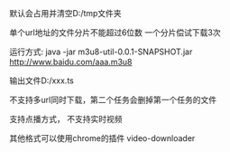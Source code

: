 

默认会占用并清空D:/tmp文件夹

单个url地址的文件分片不能超过6位数
一个分片偿试下载3次

运行方式:
java -jar m3u8-util-0.0.1-SNAPSHOT.jar   http://www.baidu.com/aaa.m3u8

输出文件D:/xxx.ts

不支持多url同时下载，第二个任务会删掉第一个任务的文件

支持点播方式， 不支持实时视频


其他格式可以使用chrome的插件 video-downloader
